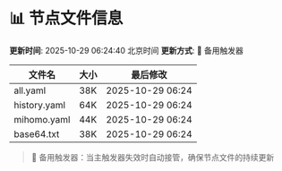# 📊 节点文件信息

**更新时间**: 2025-10-29 06:24:40 北京时间
**更新方式**: 🔄 备用触发器

| 文件名 | 大小 | 最后修改 |
|--------|------|----------|
| all.yaml | 38K | 2025-10-29 06:24 |
| history.yaml | 64K | 2025-10-29 06:24 |
| mihomo.yaml | 44K | 2025-10-29 06:24 |
| base64.txt | 38K | 2025-10-29 06:24 |

> 🔄 备用触发器：当主触发器失效时自动接管，确保节点文件的持续更新
